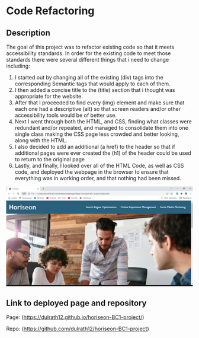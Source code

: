 # Code Refactoring

## Description

The goal of this project was to refactor existing code so that it meets accessibility standards. In order for the existing code to meet those standards there were several different things that i need to change including:

1. I started out by changing all of the existing (div) tags into the corresponding Semantic tags that would apply to each of them. 
2. I then added a concise title to the (title) section that i thought was appropriate for the website.
3. After that I proceeded to find every (img) element and make sure that each one had a descriptive (alt) so that screen readers and/or other accessibility tools would be of better use.
4. Next I went through both the HTML, and CSS, finding what classes were redundant and/or repeated, and managed to consolidate them into one single class making the CSS page less crowded and better looking, along with the HTML.
5. I also decided to add an additional (a href) to the header so that if additional pages were ever created the (h1) of the header could be used to return to the original page
6. Lastly, and finally, I looked over all of the HTML Code, as well as CSS code, and deployed the webpage in the browser to ensure that everything was in working order, and that nothing had been missed.


![alt text](assets/images/Week%201%20Project.jpg)


## Link to deployed page and repository
Page: (https://dulrath12.github.io/horiseon-BC1-project/)

Repo: (https://github.com/dulrath12/horiseon-BC1-project)